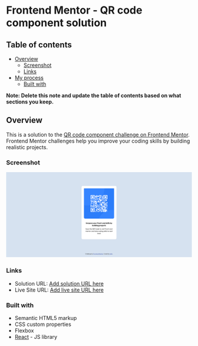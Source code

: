 # Frontend Mentor - QR code component solution
## Table of contents

- [Overview](#overview)
  - [Screenshot](#screenshot)
  - [Links](#links)
- [My process](#my-process)
  - [Built with](#built-with)

**Note: Delete this note and update the table of contents based on what sections you keep.**

## Overview
This is a solution to the [QR code component challenge on Frontend Mentor](https://www.frontendmentor.io/challenges/qr-code-component-iux_sIO_H). Frontend Mentor challenges help you improve your coding skills by building realistic projects. 
### Screenshot

![](./screenshot.png)

### Links

- Solution URL: [Add solution URL here](https://github.com/AdhipathiPandiyan-S/qrcode-frontendmentor-challenge)
- Live Site URL: [Add live site URL here](https://frontendmentorqrcodechallenge.netlify.app)

### Built with

- Semantic HTML5 markup
- CSS custom properties
- Flexbox
- [React](https://reactjs.org/) - JS library

